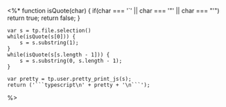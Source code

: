 

<%*
	function isQuote(char) {
		if(char === '`' || char === '"' || char === "'") return true;
		return false;
	}
	
	var s = tp.file.selection()
	while(isQuote(s[0])) {
		s = s.substring(1);
	}
	while(isQuote(s[s.length - 1])) {
		s = s.substring(0, s.length - 1);
	}

	var pretty = tp.user.pretty_print_js(s);
	return ('```typescript\n' + pretty + '\n```');
%>